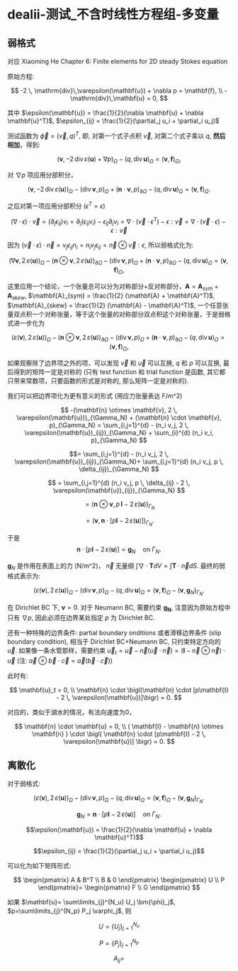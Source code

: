 # dealii-测试_不含时线性方程组-多变量


## 弱格式

对应 Xiaoming He Chapter 6: Finite elements for 2D steady Stokes equation 

原始方程:

$$
-2 \, \mathrm{div}\,\varepsilon(\mathbf{u}) + \nabla p = \mathbf{f}, \\
-\mathrm{div}\,\mathbf{u} = 0,
$$

其中 $\epsilon(\mathbf{u}) = \frac{1}{2}(\nabla \mathbf{u} + \nabla \mathbf{u}^T)$, $\epsilon_{ij} = \frac{1}{2}(\partial_j u_i + \partial_i u_j)$

测试函数为 $\vec{\phi} = (\vec{v},q)^T$, 即, 对第一个式子点积 $\vec{v}$, 对第二个式子乘以 $q$, **然后相加**，得到:

$$
(\mathbf{v}, -2 \, \mathrm{div}\,\varepsilon(\mathbf{u}) + \nabla p)_\Omega - (q, \mathrm{div}\,\mathbf{u})_\Omega 
= (\mathbf{v}, \mathbf{f})_\Omega,
$$

对 $\nabla p$ 项应用分部积分，

$$
(\mathbf{v}, -2 \, \mathrm{div}\,\varepsilon(\mathbf{u}))_\Omega - (\mathrm{div}\,\mathbf{v}, p)_\Omega + (\mathbf{n}\cdot\mathbf{v}, p)_{\partial\Omega} - (q, \mathrm{div}\,\mathbf{u})_\Omega
= (\mathbf{v}, \mathbf{f})_\Omega.
$$

之后对第一项应用分部积分 ($\epsilon^T = \epsilon$)

$$
(\nabla\cdot\epsilon)\cdot \vec{v} = (\partial_j\epsilon_{ij}) v_i = \partial_j(\epsilon_{ij} v_i) - \epsilon_{ij} \partial_j v_i  = \nabla \cdot (\vec{v}\cdot \epsilon^T) - \epsilon :\vec{v} = \nabla \cdot (\vec{v}\cdot \epsilon) - \epsilon :\vec{v}
$$

因为 $(\vec{v}\cdot \epsilon)\cdot \vec{n} = v_j \epsilon_{ij} n_i = n_i v_j \epsilon_{ij} = \vec{n}\otimes \vec{v} : \epsilon$, 所以弱格式化为:

$$
(\nabla \mathbf{v}, 2 \, \varepsilon(\mathbf{u}))_\Omega - (\mathbf{n} \otimes \mathbf{v}, 2 \, \varepsilon(\mathbf{u}))_{\partial\Omega} - (\mathrm{div}\,\mathbf{v}, p)_\Omega + (\mathbf{n}\cdot\mathbf{v}, p)_{\partial\Omega} - (q, \mathrm{div}\,\mathbf{u})_\Omega
= (\mathbf{v}, \mathbf{f})_\Omega,
$$

这里应用一个结论，一个张量总可以分为对称部分+反对称部分，$\mathbf{A}=\mathbf{A}_{sym}+\mathbf{A}_{skew}$, $\mathbf{A}_{sym} = \frac{1}{2} (\mathbf{A} + \mathbf{A}^T)$, $\mathbf{A}_{skew} = \frac{1}{2} (\mathbf{A} - \mathbf{A}^T)$, 一个任意张量双点积一个对称张量，等于这个张量的对称部分双点积这个对称张量，于是弱格式进一步化为

$$
(\varepsilon(\mathbf{v}), 2 \, \varepsilon(\mathbf{u}))_\Omega - (\mathbf{n} \otimes \mathbf{v}, 2 \, \varepsilon(\mathbf{u}))_{\partial\Omega} - (\mathrm{div}\,\mathbf{v}, p)_\Omega + (\mathbf{n}\cdot\mathbf{v}, p)_{\partial\Omega} - (q, \mathrm{div}\,\mathbf{u})_\Omega
= (\mathbf{v}, \mathbf{f})_\Omega,
$$

如果观察除了边界项之外的项，可以发现 $\vec{v}$ 和 $\vec{u}$ 可以互换, $q$ 和 $p$ 可以互换, 最后得到的矩阵一定是对称的 (只有 test function 和 trial function 是函数, 其它都只带来常数项，只要函数的形式是对称的, 那么矩阵一定是对称的). 

我们可以把边界项化为更有意义的形式 (用应力张量表达 F/m^2)

$$ -(\mathbf{n} \otimes \mathbf{v}, 2 \, \varepsilon(\mathbf{u}))_{\Gamma_N} + (\mathbf{n} \cdot \mathbf{v}, p)_{\Gamma_N} = \sum_{i,j=1}^{d} - (n_i v_j, 2 \, \varepsilon(\mathbf{u})_{ij})_{\Gamma_N} + \sum_{i}^{d} (n_i v_i, p)_{\Gamma_N}
$$

$$= \sum_{i,j=1}^{d} - (n_i v_j, 2 \, \varepsilon(\mathbf{u})_{ij})_{\Gamma_N}+ \sum_{i,j=1}^{d} (n_i v_j, p \, \delta_{ij})_{\Gamma_N}
$$

$$
= \sum_{i,j=1}^{d} (n_i v_j, p \, \delta_{ij} - 2 \, \varepsilon(\mathbf{u})_{ij})_{\Gamma_N}
$$

$$
= (\mathbf{n} \otimes \mathbf{v}, p \, \mathbf{I} - 2 \, \varepsilon(\mathbf{u}))_{\Gamma_N}
$$

$$
= (\mathbf{v}, \mathbf{n} \cdot [p \mathbf{I} - 2 \, \varepsilon(\mathbf{u})])_{\Gamma_N}.
$$

 于是 
$$
\mathbf{n} \cdot \bigl[p \mathbf{I} - 2 \, \varepsilon(\mathbf{u})\bigr] 
= \mathbf{g}_N 
\quad \text{on } \Gamma_N.
$$

$\mathbf{g}_N$ 是作用在表面上的力 (N/m^2)， $\vec{n}$ 无量纲 $\int \nabla \cdot \mathbf{T} dV = \int \mathbf{T}\cdot \vec{n} dS$. 最终的弱格式表示为:

$$
(\varepsilon(\mathbf{v}), 2 \, \varepsilon(\mathbf{u}))_\Omega - (\mathrm{div}\,\mathbf{v}, p)_\Omega - (q, \mathrm{div}\,\mathbf{u})_\Omega = (\mathbf{v}, \mathbf{f})_\Omega - (\mathbf{v}, \mathbf{g}_N)_{\Gamma_N}.
$$

在 Dirichlet BC 下, $\mathbf{v} = 0$. 对于 Neumann BC, 需要约束 $\mathbf{g_N}$, 注意因为原始方程中只有 $\nabla p$, 因此必须在边界某处指定 $p$ 为 Dirichlet BC. 

还有一种特殊的边界条件: partial boundary onditions 或者滑移边界条件 (slip boundary condition), 相当于 Dirichlet BC+Neumann BC, 只约束特定方向的 $\vec{u}$. 如果像一条水管那样，需要约束 $\vec{u}_t  = \vec{u} - \vec{n}(\vec{u}\cdot\vec{n}) = (\mathbf{I} - \vec{n} \otimes \vec{n}) \cdot \vec{u}$  (注:  $\vec{a} \otimes \vec{b} \cdot \vec{c} = \vec{a} (\vec{b} \cdot \vec{c})$)

此时有:

$$
\mathbf{u}_t = 0, \\
\mathbf{n} \cdot \bigl(\mathbf{n} \cdot [p\mathbf{I} - 2 \, \varepsilon(\mathbf{u})]\bigr) = 0.
$$

对应的，类似于湖水的情况，有法向速度为0， 

$$
\mathbf{n} \cdot \mathbf{u} = 0, \\
( \mathbf{I} - \mathbf{n} \otimes \mathbf{n} ) \cdot
\bigl( \mathbf{n} \cdot [p\mathbf{I} - 2 \, \varepsilon(\mathbf{u})] \bigr) = 0.
$$

## 离散化

对于弱格式:

$$
(\varepsilon(\mathbf{v}), 2 \, \varepsilon(\mathbf{u}))_\Omega - (\mathrm{div}\,\mathbf{v}, p)_\Omega - (q, \mathrm{div}\,\mathbf{u})_\Omega = (\mathbf{v}, \mathbf{f})_\Omega - (\mathbf{v}, \mathbf{g}_N)_{\Gamma_N}.
$$

$$
\mathbf{g}_N  = \mathbf{n} \cdot \bigl[p \mathbf{I} - 2 \, \varepsilon(\mathbf{u})\bigr] 
\quad \text{on } \Gamma_N.
$$

$$\epsilon(\mathbf{u}) = \frac{1}{2}(\nabla \mathbf{u} + \nabla \mathbf{u}^T)$$

$$\epsilon_{ij} = \frac{1}{2}(\partial_j u_i + \partial_i u_j)$$


可以化为如下矩阵形式:

$$
\begin{pmatrix}
A & B^T \\
B & 0
\end{pmatrix}
\begin{pmatrix}
U \\
P
\end{pmatrix}=
\begin{pmatrix}
F \\
G
\end{pmatrix}
$$

如果 $\mathbf{u}= \sum\limits_{j}^{N_u} U_j \bm{\phi}_j$, $p=\sum\limits_{j}^{N_p} P_j \varphi_j$, 则 

$$
U = \{U_j\}_{j=1}^{N_u}
$$

$$
P = \{P_j\}_{j=1}^{N_p}
$$

$$
A_{ij} = 
$$

<!--stackedit_data:
eyJoaXN0b3J5IjpbLTE2NTg0OTM2MDMsLTE2OTA3Njk1ODQsMT
Y1MjE0OTkwOCwzMTA5MDQ4MjEsLTk5NTMwODEwMSwzMDEwMDYy
NjksMTcwODM4MTExMywyMTQ1OTM1Mjg5LDE4NjYwNzM5MTcsLT
E4NTgzNjIzNzgsMjA3MjM2MzI0OSwtNzQxNDc3MTYwLC0yMTI5
OTM2MjQzLDc4NDQxMzMzMiwtMTUzNjc2OTI0NiwtMTM1MDU5Nz
IzNiwtMTgxMTI3MDM4NV19
-->